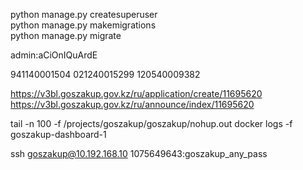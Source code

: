 python manage.py createsuperuser  
python manage.py makemigrations  
python manage.py migrate  

admin:aCiOnIQuArdE  

941140001504
021240015299
120540009382

https://v3bl.goszakup.gov.kz/ru/application/create/11695620  
https://v3bl.goszakup.gov.kz/ru/announce/index/11695620


tail -n 100 -f /projects/goszakup/goszakup/nohup.out
docker logs -f goszakup-dashboard-1

ssh goszakup@10.192.168.10
1075649643:goszakup_any_pass